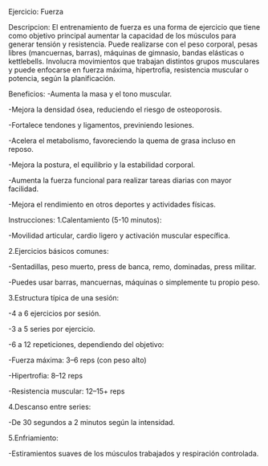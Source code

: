 Ejercicio: Fuerza

Descripcion:
El entrenamiento de fuerza es una forma de ejercicio que tiene como objetivo principal aumentar la capacidad de los músculos para generar tensión y resistencia. Puede realizarse con el peso corporal, pesas libres (mancuernas, barras), máquinas de gimnasio, bandas elásticas o kettlebells. Involucra movimientos que trabajan distintos grupos musculares y puede enfocarse en fuerza máxima, hipertrofia, resistencia muscular o potencia, según la planificación.

Beneficios:
-Aumenta la masa y el tono muscular.

-Mejora la densidad ósea, reduciendo el riesgo de osteoporosis.

-Fortalece tendones y ligamentos, previniendo lesiones.

-Acelera el metabolismo, favoreciendo la quema de grasa incluso en reposo.

-Mejora la postura, el equilibrio y la estabilidad corporal.

-Aumenta la fuerza funcional para realizar tareas diarias con mayor facilidad.

-Mejora el rendimiento en otros deportes y actividades físicas.

Instrucciones:
1.Calentamiento (5-10 minutos):

-Movilidad articular, cardio ligero y activación muscular específica.

2.Ejercicios básicos comunes:

-Sentadillas, peso muerto, press de banca, remo, dominadas, press militar.

-Puedes usar barras, mancuernas, máquinas o simplemente tu propio peso.

3.Estructura típica de una sesión:

-4 a 6 ejercicios por sesión.

-3 a 5 series por ejercicio.

-6 a 12 repeticiones, dependiendo del objetivo:

-Fuerza máxima: 3–6 reps (con peso alto)

-Hipertrofia: 8–12 reps

-Resistencia muscular: 12–15+ reps

4.Descanso entre series:

-De 30 segundos a 2 minutos según la intensidad.

5.Enfriamiento:

-Estiramientos suaves de los músculos trabajados y respiración controlada.

